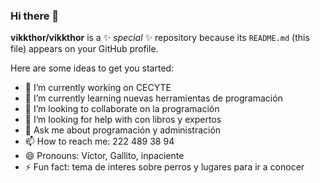 ### Hi there 👋


**vikkthor/vikkthor** is a ✨ _special_ ✨ repository because its `README.md` (this file) appears on your GitHub profile.

Here are some ideas to get you started:

- 🔭 I’m currently working on CECYTE
- 🌱 I’m currently learning nuevas herramientas de programación
- 👯 I’m looking to collaborate on la programación 
- 🤔 I’m looking for help with con libros y expertos
- 💬 Ask me about programación y administración 
- 📫 How to reach me: 222 489 38 94
- 😄 Pronouns: Víctor, Gallito, inpaciente
- ⚡ Fun fact: tema de interes sobre perros y lugares para ir a conocer 

